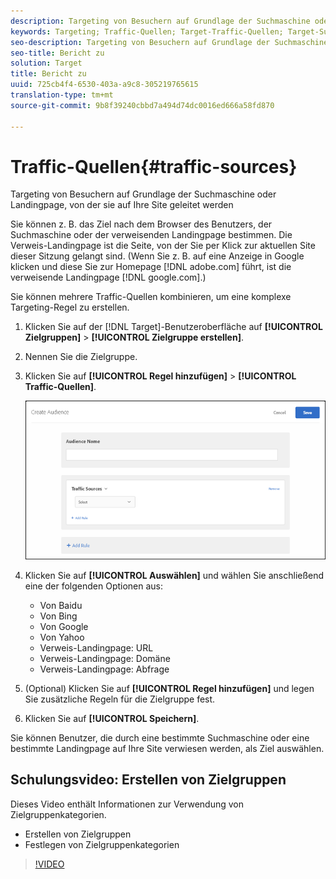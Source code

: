 ```yaml
---
description: Targeting von Besuchern auf Grundlage der Suchmaschine oder Landingpage, von der sie auf Ihre Site geleitet werden
keywords: Targeting; Traffic-Quellen; Target-Traffic-Quellen; Target-Suchmaschine; Suchmaschine; Zielseite; Target-Zielseite; verweisende Zielseite
seo-description: Targeting von Besuchern auf Grundlage der Suchmaschine oder Landingpage, von der sie auf Ihre Site geleitet werden
seo-title: Bericht zu
solution: Target
title: Bericht zu
uuid: 725cb4f4-6530-403a-a9c8-305219765615
translation-type: tm+mt
source-git-commit: 9b8f39240cbbd7a494d74dc0016ed666a58fd870

---
```



# Traffic-Quellen{#traffic-sources}

Targeting von Besuchern auf Grundlage der Suchmaschine oder Landingpage, von der sie auf Ihre Site geleitet werden

Sie können z. B. das Ziel nach dem Browser des Benutzers, der Suchmaschine oder der verweisenden Landingpage bestimmen. Die Verweis-Landingpage ist die Seite, von der Sie per Klick zur aktuellen Site dieser Sitzung gelangt sind. (Wenn Sie z. B. auf eine Anzeige in Google klicken und diese Sie zur Homepage [!DNL adobe.com] führt, ist die verweisende Landingpage [!DNL google.com].)

Sie können mehrere Traffic-Quellen kombinieren, um eine komplexe Targeting-Regel zu erstellen.

1. Klicken Sie auf der [!DNL Target]-Benutzeroberfläche auf **[!UICONTROL Zielgruppen]** &gt; **[!UICONTROL Zielgruppe erstellen]**.
1. Nennen Sie die Zielgruppe.
1. Klicken Sie auf **[!UICONTROL Regel hinzufügen]** &gt; **[!UICONTROL Traffic-Quellen]**.

   ![](assets/target_traffic_source.png)

1. Klicken Sie auf **[!UICONTROL Auswählen]** und wählen Sie anschließend eine der folgenden Optionen aus:

   * Von Baidu
   * Von Bing
   * Von Google
   * Von Yahoo
   * Verweis-Landingpage: URL
   * Verweis-Landingpage: Domäne
   * Verweis-Landingpage: Abfrage

1. (Optional) Klicken Sie auf **[!UICONTROL Regel hinzufügen]** und legen Sie zusätzliche Regeln für die Zielgruppe fest.
1. Klicken Sie auf **[!UICONTROL Speichern]**.

Sie können Benutzer, die durch eine bestimmte Suchmaschine oder eine bestimmte Landingpage auf Ihre Site verwiesen werden, als Ziel auswählen.

## Schulungsvideo: Erstellen von Zielgruppen

Dieses Video enthält Informationen zur Verwendung von Zielgruppenkategorien.

* Erstellen von Zielgruppen
* Festlegen von Zielgruppenkategorien

>[!VIDEO](https://video.tv.adobe.com/v/17392)
